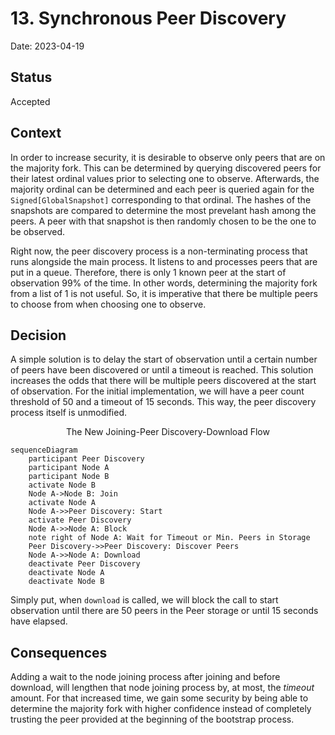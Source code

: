 # 13. Synchronous Peer Discovery

Date: 2023-04-19

## Status

Accepted

## Context

In order to increase security, it is desirable to observe only peers that are on the majority fork.
This can be determined by querying discovered peers for their latest ordinal values prior to
selecting one to observe. Afterwards, the majority ordinal can be determined and each peer is queried
again for the `Signed[GlobalSnapshot]` corresponding to that ordinal. The hashes of the snapshots
are compared to determine the most prevelant hash among the peers. A peer with that snapshot is then
randomly chosen to be the one to be observed.

Right now, the peer discovery process is a non-terminating process that runs alongside the main
process. It listens to and processes peers that are put in a queue. Therefore, there is only 1 known
peer at the start of observation 99% of the time. In other words, determining the majority fork from
a list of 1 is not useful. So, it is imperative that there be multiple peers to choose from when
choosing one to observe.

## Decision

A simple solution is to delay the start of
observation until a certain number of peers have been discovered or until a timeout is reached. This
solution increases the odds that there will be multiple peers discovered at the start of
observation. For the initial
implementation, we will have a peer count threshold of 50 and a timeout of 15 seconds. This way, the
peer discovery process itself is unmodified.

<p align="center">The New Joining-Peer Discovery-Download Flow</p>

```mermaid
sequenceDiagram
    participant Peer Discovery
    participant Node A
    participant Node B
    activate Node B
    Node A->Node B: Join
    activate Node A
    Node A->>Peer Discovery: Start
    activate Peer Discovery
    Node A->>Node A: Block
    note right of Node A: Wait for Timeout or Min. Peers in Storage
    Peer Discovery->>Peer Discovery: Discover Peers
    Node A->>Node A: Download
    deactivate Peer Discovery
    deactivate Node A
    deactivate Node B
```

Simply put, when `download` is called, we will block the
call to start observation until there are 50 peers in the Peer storage or until 15 seconds have
elapsed.

## Consequences

Adding a wait to the node joining process after joining and before download, will lengthen
that node joining process by, at most, the _timeout_ amount. For that increased time, we gain some
security by being able to determine the majority fork with higher confidence instead of completely
trusting the peer provided at the beginning of the bootstrap process.

